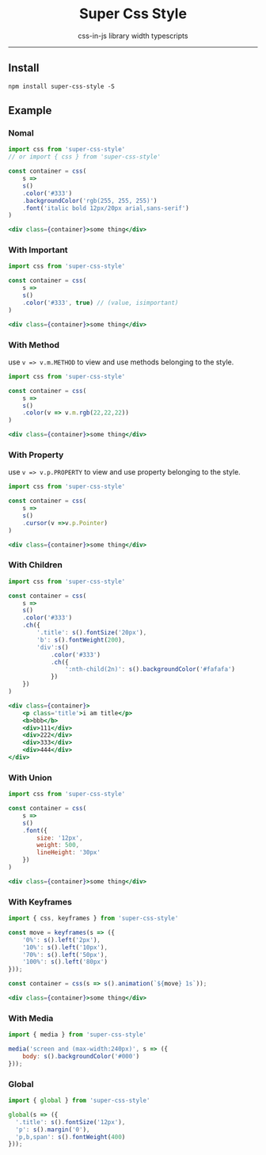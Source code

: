 <h1 align='center'>
  Super Css Style
</h1>

<p align='center'>
  css-in-js library width typescripts
</p>

---

## Install
```console
npm install super-css-style -S
```

## Example

### Nomal
``` jsx
import css from 'super-css-style'
// or import { css } from 'super-css-style' 

const container = css(
    s => 
    s()
    .color('#333')
    .backgroundColor('rgb(255, 255, 255)')
    .font('italic bold 12px/20px arial,sans-serif')
)

<div class={container}>some thing</div>
```

### With Important
``` jsx
import css from 'super-css-style'

const container = css(
    s => 
    s()
    .color('#333', true) // (value, isimportant)
)

<div class={container}>some thing</div>
```

### With Method
use `v => v.m.METHOD` to view and use methods belonging to the style.
``` jsx
import css from 'super-css-style'

const container = css(
    s => 
    s()
    .color(v => v.m.rgb(22,22,22))
)

<div class={container}>some thing</div>
```

### With Property
use `v => v.p.PROPERTY` to view and use property belonging to the style.
``` jsx
import css from 'super-css-style'

const container = css(
    s => 
    s()
    .cursor(v =>v.p.Pointer)
)

<div class={container}>some thing</div>
```

### With Children
``` jsx
import css from 'super-css-style'

const container = css(
    s => 
    s()
    .color('#333')
    .ch({
        '.title': s().fontSize('20px'),
        'b': s().fontWeight(200),
        'div':s()
            .color('#333')
            .ch({
                ':nth-child(2n)': s().backgroundColor('#fafafa')
            })
    })
)

<div class={container}>
    <p class='title'>i am title</p>
    <b>bbb</b>
    <div>111</div>
    <div>222</div>
    <div>333</div>
    <div>444</div>
</div>
```

### With Union
``` jsx
import css from 'super-css-style'

const container = css(
    s => 
    s()
    .font({
        size: '12px',
        weight: 500,
        lineHeight: '30px'
    })
)

<div class={container}>some thing</div>
```

### With Keyframes
```jsx
import { css, keyframes } from 'super-css-style'

const move = keyframes(s => ({
    '0%': s().left('2px'),
    '10%': s().left('10px'),
    '70%': s().left('50px'),
    '100%': s().left('80px')
}));

const container = css(s => s().animation(`${move} 1s`));

<div class={container}>some thing</div>
```

### With Media
```jsx
import { media } from 'super-css-style'

media('screen and (max-width:240px)', s => ({
    body: s().backgroundColor('#000')
}));
```

### Global
```jsx
import { global } from 'super-css-style'

global(s => ({
  '.title': s().fontSize('12px'),
  'p': s().margin('0'),
  'p,b,span': s().fontWeight(400)
}));
```
